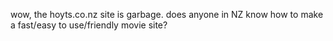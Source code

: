 <!--
id: 204953828
link: http://kevinisom.info/post/204953828/wow-the-hoyts-co-nz-site-is-garbage-does-anyone
slug: wow-the-hoyts-co-nz-site-is-garbage-does-anyone
date: Mon Oct 05 2009 23:11:43 GMT+1300 (NZDT)
raw: {"blog_name":"kevinisom","id":204953828,"post_url":"http://kevinisom.info/post/204953828/wow-the-hoyts-co-nz-site-is-garbage-does-anyone","slug":"wow-the-hoyts-co-nz-site-is-garbage-does-anyone","type":"text","date":"2009-10-05 10:11:43 GMT","timestamp":1254737503,"state":"published","format":"html","reblog_key":"3Vykaa0d","tags":[],"short_url":"http://tmblr.co/Zw68YyCDrZa","highlighted":[],"feed_item":"http://twitter.com/kev_nz/statuses/4624912513","from_feed_id":"650289","note_count":0,"title":null,"body":"<p>wow, the hoyts.co.nz site is garbage. does anyone in NZ know how to make a fast/easy to use/friendly movie site?</p>"}
publish: 2009-10-05
tags: 
title: null
-->


wow, the hoyts.co.nz site is garbage. does anyone in NZ know how to make
a fast/easy to use/friendly movie site?



